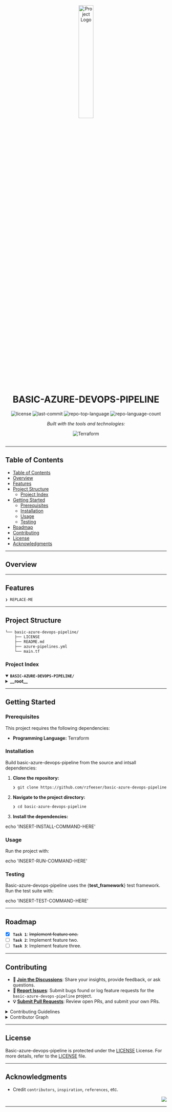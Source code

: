 <div id="top">

<!-- HEADER STYLE: CLASSIC -->
<div align="center">

<img src="https://miro.medium.com/v2/resize:fit:800/1*Ome-oSxDNx7mQxJFZJ-NJg.png" width="30%" style="position: relative; top: 0; right: 0;" alt="Project Logo"/>

# BASIC-AZURE-DEVOPS-PIPELINE

<em></em>

<!-- BADGES -->
<img src="https://img.shields.io/github/license/rzfeeser/basic-azure-devops-pipeline?style=flat-square&logo=opensourceinitiative&logoColor=white&color=FF4B4B" alt="license">
<img src="https://img.shields.io/github/last-commit/rzfeeser/basic-azure-devops-pipeline?style=flat-square&logo=git&logoColor=white&color=FF4B4B" alt="last-commit">
<img src="https://img.shields.io/github/languages/top/rzfeeser/basic-azure-devops-pipeline?style=flat-square&color=FF4B4B" alt="repo-top-language">
<img src="https://img.shields.io/github/languages/count/rzfeeser/basic-azure-devops-pipeline?style=flat-square&color=FF4B4B" alt="repo-language-count">

<em>Built with the tools and technologies:</em>

<img src="https://img.shields.io/badge/Terraform-844FBA.svg?style=flat-square&logo=Terraform&logoColor=white" alt="Terraform">

</div>
<br>

---

## Table of Contents

- [Table of Contents](#table-of-contents)
- [Overview](#overview)
- [Features](#features)
- [Project Structure](#project-structure)
    - [Project Index](#project-index)
- [Getting Started](#getting-started)
    - [Prerequisites](#prerequisites)
    - [Installation](#installation)
    - [Usage](#usage)
    - [Testing](#testing)
- [Roadmap](#roadmap)
- [Contributing](#contributing)
- [License](#license)
- [Acknowledgments](#acknowledgments)

---

## Overview



---

## Features

<code>❯ REPLACE-ME</code>

---

## Project Structure

```sh
└── basic-azure-devops-pipeline/
    ├── LICENSE
    ├── README.md
    ├── azure-pipelines.yml
    └── main.tf
```

### Project Index

<details open>
	<summary><b><code>BASIC-AZURE-DEVOPS-PIPELINE/</code></b></summary>
	<!-- __root__ Submodule -->
	<details>
		<summary><b>__root__</b></summary>
		<blockquote>
			<div class='directory-path' style='padding: 8px 0; color: #666;'>
				<code><b>⦿ __root__</b></code>
			<table style='width: 100%; border-collapse: collapse;'>
			<thead>
				<tr style='background-color: #f8f9fa;'>
					<th style='width: 30%; text-align: left; padding: 8px;'>File Name</th>
					<th style='text-align: left; padding: 8px;'>Summary</th>
				</tr>
			</thead>
				<tr style='border-bottom: 1px solid #eee;'>
					<td style='padding: 8px;'><b><a href='https://github.com/rzfeeser/basic-azure-devops-pipeline/blob/master/LICENSE'>LICENSE</a></b></td>
					<td style='padding: 8px;'>Code>❯ REPLACE-ME</code></td>
				</tr>
				<tr style='border-bottom: 1px solid #eee;'>
					<td style='padding: 8px;'><b><a href='https://github.com/rzfeeser/basic-azure-devops-pipeline/blob/master/main.tf'>main.tf</a></b></td>
					<td style='padding: 8px;'>Code>❯ REPLACE-ME</code></td>
				</tr>
				<tr style='border-bottom: 1px solid #eee;'>
					<td style='padding: 8px;'><b><a href='https://github.com/rzfeeser/basic-azure-devops-pipeline/blob/master/azure-pipelines.yml'>azure-pipelines.yml</a></b></td>
					<td style='padding: 8px;'>Code>❯ REPLACE-ME</code></td>
				</tr>
			</table>
		</blockquote>
	</details>
</details>

---

## Getting Started

### Prerequisites

This project requires the following dependencies:

- **Programming Language:** Terraform

### Installation

Build basic-azure-devops-pipeline from the source and intsall dependencies:

1. **Clone the repository:**

    ```sh
    ❯ git clone https://github.com/rzfeeser/basic-azure-devops-pipeline
    ```

2. **Navigate to the project directory:**

    ```sh
    ❯ cd basic-azure-devops-pipeline
    ```

3. **Install the dependencies:**

echo 'INSERT-INSTALL-COMMAND-HERE'

### Usage

Run the project with:

echo 'INSERT-RUN-COMMAND-HERE'

### Testing

Basic-azure-devops-pipeline uses the {__test_framework__} test framework. Run the test suite with:

echo 'INSERT-TEST-COMMAND-HERE'

---

## Roadmap

- [X] **`Task 1`**: <strike>Implement feature one.</strike>
- [ ] **`Task 2`**: Implement feature two.
- [ ] **`Task 3`**: Implement feature three.

---

## Contributing

- **💬 [Join the Discussions](https://github.com/rzfeeser/basic-azure-devops-pipeline/discussions)**: Share your insights, provide feedback, or ask questions.
- **🐛 [Report Issues](https://github.com/rzfeeser/basic-azure-devops-pipeline/issues)**: Submit bugs found or log feature requests for the `basic-azure-devops-pipeline` project.
- **💡 [Submit Pull Requests](https://github.com/rzfeeser/basic-azure-devops-pipeline/blob/main/CONTRIBUTING.md)**: Review open PRs, and submit your own PRs.

<details closed>
<summary>Contributing Guidelines</summary>

1. **Fork the Repository**: Start by forking the project repository to your github account.
2. **Clone Locally**: Clone the forked repository to your local machine using a git client.
   ```sh
   git clone https://github.com/rzfeeser/basic-azure-devops-pipeline
   ```
3. **Create a New Branch**: Always work on a new branch, giving it a descriptive name.
   ```sh
   git checkout -b new-feature-x
   ```
4. **Make Your Changes**: Develop and test your changes locally.
5. **Commit Your Changes**: Commit with a clear message describing your updates.
   ```sh
   git commit -m 'Implemented new feature x.'
   ```
6. **Push to github**: Push the changes to your forked repository.
   ```sh
   git push origin new-feature-x
   ```
7. **Submit a Pull Request**: Create a PR against the original project repository. Clearly describe the changes and their motivations.
8. **Review**: Once your PR is reviewed and approved, it will be merged into the main branch. Congratulations on your contribution!
</details>

<details closed>
<summary>Contributor Graph</summary>
<br>
<p align="left">
   <a href="https://github.com{/rzfeeser/basic-azure-devops-pipeline/}graphs/contributors">
      <img src="https://contrib.rocks/image?repo=rzfeeser/basic-azure-devops-pipeline">
   </a>
</p>
</details>

---

## License

Basic-azure-devops-pipeline is protected under the [LICENSE](https://choosealicense.com/licenses) License. For more details, refer to the [LICENSE](https://choosealicense.com/licenses/) file.

---

## Acknowledgments

- Credit `contributors`, `inspiration`, `references`, etc.

<div align="right">

[![][back-to-top]](#top)

</div>


[back-to-top]: https://img.shields.io/badge/-BACK_TO_TOP-151515?style=flat-square


---
